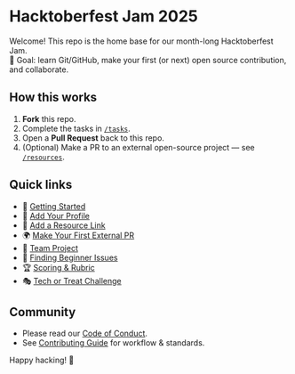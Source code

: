 # Hacktoberfest Jam 2025

Welcome! This repo is the home base for our month-long Hacktoberfest Jam.  
🎯 Goal: learn Git/GitHub, make your first (or next) open source contribution, and collaborate.

## How this works
1. **Fork** this repo.
2. Complete the tasks in [`/tasks`](./tasks).
3. Open a **Pull Request** back to this repo.
4. (Optional) Make a PR to an external open-source project — see [`/resources`](./resources).

## Quick links
- 📘 [Getting Started](./tasks/00_getting_started.md)
- 🙋 [Add Your Profile](./tasks/01_add_your_profile.md)
- 🔗 [Add a Resource Link](./tasks/02_add_resource_link.md)
- 🌍 [Make Your First External PR](./tasks/03_first_external_pr.md)
- 👥 [Team Project](./tasks/04_team_project.md)
- 🧭 [Finding Beginner Issues](./resources/finding-issues.md)
- 🏆 [Scoring & Rubric](./SCORECARD.md)
- 🎭 [Tech or Treat Challenge](./challenges/tech-or-treat/README.md)

## Community
- Please read our [Code of Conduct](./CODE_OF_CONDUCT.md).
- See [Contributing Guide](./CONTRIBUTING.md) for workflow & standards.

Happy hacking! 🚀
